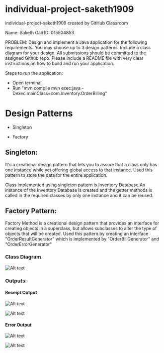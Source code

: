 # individual-project-saketh1909

individual-project-saketh1909 created by GitHub Classroom

Name: Saketh Gali 
ID: 015504853

PROBLEM:
Design and implement a Java application for the following requirements. You may choose up to 3 design patterns. Include a class diagram for your design. All submissions should be committed to the assigned Github repo. Please include a README file with very clear instructions on how to build and run your application.

Steps to run the application:

- Open terminal.
- Run "mvn compile mvn exec:java -Dexec.mainClass=com.inventory.OrderBilling"

# Design Patterns

* Singleton

* Factory

## Singleton:

It's a creational design pattern that lets you to assure that a class only has one instance while yet offering global access to that instance.
Used this pattern to store the data for the entire application. 

Class implemented using singleton pattern is Inventory Database.An instance of the Inventory Database is created and the getter methods is called in the required classes by only one instance and it can be reused.

## Factory Pattern:

Factory Method is a creational design pattern that provides an interface for creating objects in a superclass, but allows subclasses to alter the type of objects that will be created.
Used this pattern by creating an interface "OrderResultGenerator" which is implemented by "OrderBillGenerator" and "OrderErrorGenerator"

### Class Diagram
![Alt text](https://github.com/gopinathsjsu/individual-project-saketh1909/blob/master/images/Class%20Diagram.png "Class Diagram")

### Outputs:

#### Receipt Output
![Alt text](https://github.com/gopinathsjsu/individual-project-saketh1909/blob/master/images/Receipt%20CLI%20Output.png "Class Diagram")

![Alt text](https://github.com/gopinathsjsu/individual-project-saketh1909/blob/master/images/Receipt%20CSV%20File.png "Class Diagram")

#### Error Output
![Alt text](https://github.com/gopinathsjsu/individual-project-saketh1909/blob/master/images/Error%20CLI%20Output.png "Class Diagram")

![Alt text](https://github.com/gopinathsjsu/individual-project-saketh1909/blob/master/images/Error%20text%20file.png "Class Diagram")
